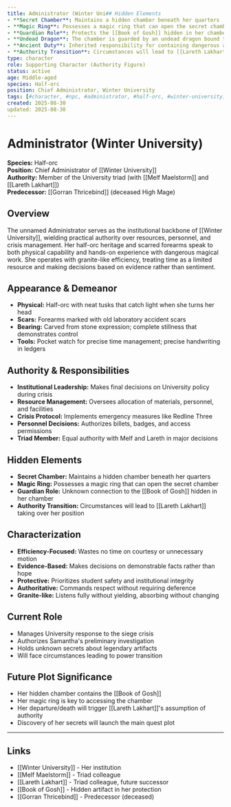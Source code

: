 ```yaml
---
title: Administrator (Winter Uni## Hidden Elements
- **Secret Chamber**: Maintains a hidden chamber beneath her quarters
- **Magic Ring**: Possesses a magic ring that can open the secret chamber
- **Guardian Role**: Protects the [[Book of Gosh]] hidden in her chamber
- **Undead Dragon**: The chamber is guarded by an undead dragon bound to protect the book
- **Ancient Duty**: Inherited responsibility for containing dangerous artifacts
- **Authority Transition**: Circumstances will lead to [[Lareth Lakhart]] taking over her positionty)
type: character
role: Supporting Character (Authority Figure)
status: active
age: Middle-aged
species: Half-orc
position: Chief Administrator, Winter University
tags: [#character, #npc, #administrator, #half-orc, #winter-university]
created: 2025-08-30
updated: 2025-08-30
---
```


# Administrator (Winter University)

**Species:** Half-orc  
**Position:** Chief Administrator of [[Winter University]]  
**Authority:** Member of the University triad (with [[Melf Maelstorm]] and [[Lareth Lakhart]])  
**Predecessor:** [[Gorran Thricebind]] (deceased High Mage)  

## Overview

The unnamed Administrator serves as the institutional backbone of [[Winter University]], wielding practical authority over resources, personnel, and crisis management. Her half-orc heritage and scarred forearms speak to both physical capability and hands-on experience with dangerous magical work. She operates with granite-like efficiency, treating time as a limited resource and making decisions based on evidence rather than sentiment.

## Appearance & Demeanor
- **Physical:** Half-orc with neat tusks that catch light when she turns her head
- **Scars:** Forearms marked with old laboratory accident scars
- **Bearing:** Carved from stone expression; complete stillness that demonstrates control
- **Tools:** Pocket watch for precise time management; precise handwriting in ledgers

## Authority & Responsibilities
- **Institutional Leadership:** Makes final decisions on University policy during crisis
- **Resource Management:** Oversees allocation of materials, personnel, and facilities
- **Crisis Protocol:** Implements emergency measures like Redline Three
- **Personnel Decisions:** Authorizes billets, badges, and access permissions
- **Triad Member:** Equal authority with Melf and Lareth in major decisions

## Hidden Elements
- **Secret Chamber:** Maintains a hidden chamber beneath her quarters
- **Magic Ring:** Possesses a magic ring that can open the secret chamber
- **Guardian Role:** Unknown connection to the [[Book of Gosh]] hidden in her chamber
- **Authority Transition:** Circumstances will lead to [[Lareth Lakhart]] taking over her position

## Characterization
- **Efficiency-Focused:** Wastes no time on courtesy or unnecessary motion
- **Evidence-Based:** Makes decisions on demonstrable facts rather than hope
- **Protective:** Prioritizes student safety and institutional integrity
- **Authoritative:** Commands respect without requiring deference
- **Granite-like:** Listens fully without yielding, absorbing without changing

## Current Role
- Manages University response to the siege crisis
- Authorizes Samantha's preliminary investigation
- Holds unknown secrets about legendary artifacts
- Will face circumstances leading to power transition

## Future Plot Significance
- Her hidden chamber contains the [[Book of Gosh]]
- Her magic ring is key to accessing the chamber
- Her departure/death will trigger [[Lareth Lakhart]]'s assumption of authority
- Discovery of her secrets will launch the main quest plot

---

## Links
- [[Winter University]] - Her institution
- [[Melf Maelstorm]] - Triad colleague
- [[Lareth Lakhart]] - Triad colleague, future successor
- [[Book of Gosh]] - Hidden artifact in her protection
- [[Gorran Thricebind]] - Predecessor (deceased)
